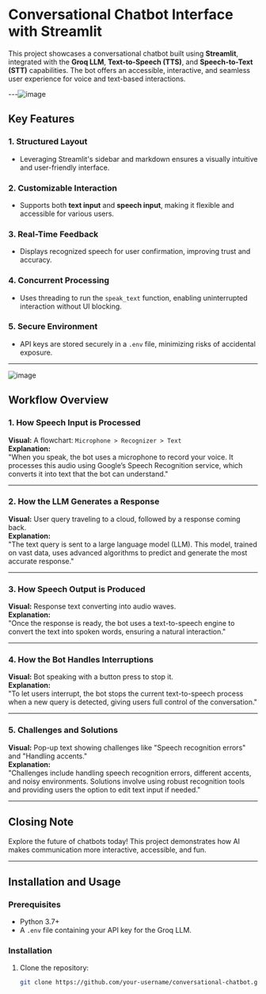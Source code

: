 # Conversational Chatbot Interface with Streamlit

This project showcases a conversational chatbot built using **Streamlit**, integrated with the **Groq LLM**, **Text-to-Speech (TTS)**, and **Speech-to-Text (STT)** capabilities. The bot offers an accessible, interactive, and seamless user experience for voice and text-based interactions.

---![image](https://github.com/user-attachments/assets/6f47a652-7e5c-4584-be3d-63511fbe730e)


## Key Features

### 1. **Structured Layout**
- Leveraging Streamlit's sidebar and markdown ensures a visually intuitive and user-friendly interface.

### 2. **Customizable Interaction**
- Supports both **text input** and **speech input**, making it flexible and accessible for various users.

### 3. **Real-Time Feedback**
- Displays recognized speech for user confirmation, improving trust and accuracy.

### 4. **Concurrent Processing**
- Uses threading to run the `speak_text` function, enabling uninterrupted interaction without UI blocking.

### 5. **Secure Environment**
- API keys are stored securely in a `.env` file, minimizing risks of accidental exposure.

---
![image](https://github.com/user-attachments/assets/41f57f57-b1b1-4e85-ae34-19ae68368693)


## Workflow Overview

### **1. How Speech Input is Processed**
**Visual:** A flowchart: `Microphone > Recognizer > Text`  
**Explanation:**  
"When you speak, the bot uses a microphone to record your voice. It processes this audio using Google’s Speech Recognition service, which converts it into text that the bot can understand."

---

### **2. How the LLM Generates a Response**
**Visual:** User query traveling to a cloud, followed by a response coming back.  
**Explanation:**  
"The text query is sent to a large language model (LLM). This model, trained on vast data, uses advanced algorithms to predict and generate the most accurate response."

---

### **3. How Speech Output is Produced**
**Visual:** Response text converting into audio waves.  
**Explanation:**  
"Once the response is ready, the bot uses a text-to-speech engine to convert the text into spoken words, ensuring a natural interaction."

---

### **4. How the Bot Handles Interruptions**
**Visual:** Bot speaking with a button press to stop it.  
**Explanation:**  
"To let users interrupt, the bot stops the current text-to-speech process when a new query is detected, giving users full control of the conversation."

---

### **5. Challenges and Solutions**
**Visual:** Pop-up text showing challenges like "Speech recognition errors" and "Handling accents."  
**Explanation:**  
"Challenges include handling speech recognition errors, different accents, and noisy environments. Solutions involve using robust recognition tools and providing users the option to edit text input if needed."

---

## Closing Note
Explore the future of chatbots today! This project demonstrates how AI makes communication more interactive, accessible, and fun.  

---

## Installation and Usage

### Prerequisites
- Python 3.7+
- A `.env` file containing your API key for the Groq LLM.

### Installation
1. Clone the repository:
   ```bash
   git clone https://github.com/your-username/conversational-chatbot.git

